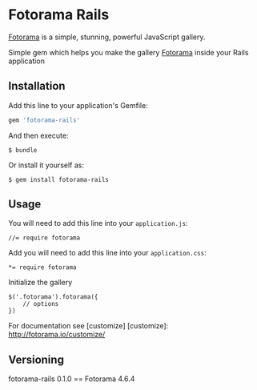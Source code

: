 # Fotorama Rails

[Fotorama] is a simple, stunning, powerful JavaScript gallery.

Simple gem which helps you make the gallery [Fotorama] inside your Rails application

[Fotorama]:         http://fotorama.io/

## Installation

Add this line to your application's Gemfile:

```ruby
gem 'fotorama-rails'
```

And then execute:

    $ bundle

Or install it yourself as:

    $ gem install fotorama-rails

## Usage

You will need to add this line into your `application.js`:

    //= require fotorama
    
Add you will need to add this line into your `application.css`:

    *= require fotorama

Initialize the gallery
    
    $('.fotorama').fotorama({
        // options
    })
    
For documentation see [customize]
[customize]:         http://fotorama.io/customize/

## Versioning

fotorama-rails 0.1.0 == Fotorama 4.6.4
